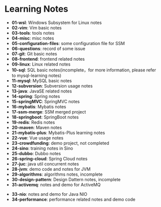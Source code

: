 # Learning Notes

- **01-wsl**: Windows Subsystem for Linux notes
- **02-vim**: Vim basic notes
- **03-tools**: tools notes
- **04-misc**: misc notes
- **05-configuration-files**: some configuration file for SSM
- **06-questions**: record of some issue
- **07-git**: Git basic notes
- **08-frontend**: frontend related notes
- **09-linux**: Linux related notes
- **10-sql**: SQL basic notes(incomplete，for more information, please refer to mysql-learning notes)
- **11-mysql**: MySQL basic notes
- **12-subversion**: Subversion usage notes
- **13-java**: JavaSE related notes
- **14-spring**: Spring notes
- **15-springMVC**: SpringMVC notes
- **16-mybatis**: Mybatis notes
- **17-ssm-merge**: SSM merged project
- **18-springboot**: SpringBoot notes
- **19-redis**: Redis notes
- **20-maven**: Maven notes
- **21-mybatis-plus**: Mybatis-Plus learning notes
- **22-vue**: Vue usage notes
- **23-crowdfunding**: demo project, not completed
- **24-sino**: training notes in Sino
- **25-dubbo**: Dubbo notes
- **26-spring-cloud**: Spring Cloud notes
- **27-juc**: java util concurrent notes
- **28-jvm**: demo code and notes for JVM
- **29-algorithms**: algorithms notes, incomplete
- **30-design-pattern**: Design Dattern notes, incomplete
- **31-activemq**: notes and demo for ActiveMQ
<!-- - **32-audition**: audition record -->
- **33-nio**: notes and demo for Java NIO
- **34-performance**: performance related notes and demo code
